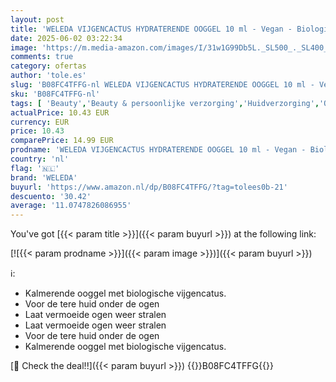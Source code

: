 ```yaml
---
layout: post
title: 'WELEDA VIJGENCACTUS HYDRATERENDE OOGGEL 10 ml - Vegan - Biologische en 100% natuurlijke ingrediënten'
date: 2025-06-02 03:22:34
image: 'https://m.media-amazon.com/images/I/31w1G99Db5L._SL500_._SL400_.jpg'
comments: true
category: ofertas
author: 'tole.es'
slug: 'B08FC4TFFG-nl WELEDA VIJGENCACTUS HYDRATERENDE OOGGEL 10 ml - Vegan -...'
sku: 'B08FC4TFFG-nl'
tags: [ 'Beauty','Beauty & persoonlijke verzorging','Huidverzorging','Ooggels','Oogverzorgingsproducten','weleda','🇳🇱', ]
actualPrice: 10.43 EUR
currency: EUR
price: 10.43
comparePrice: 14.99 EUR
prodname: 'WELEDA VIJGENCACTUS HYDRATERENDE OOGGEL 10 ml - Vegan - Biologische en 100% natuurlijke ingrediënten'
country: 'nl'
flag: '🇳🇱'
brand: 'WELEDA'
buyurl: 'https://www.amazon.nl/dp/B08FC4TFFG/?tag=tolees0b-21'
descuento: '30.42'
average: '11.0747826086955'
---
```


You've got [{{< param title >}}]({{< param buyurl >}}) at the following link:

[![{{< param prodname >}}]({{< param image >}})]({{< param buyurl >}})

ℹ️:

- Kalmerende ooggel met biologische vijgencatus.
- Voor de tere huid onder de ogen
- Laat vermoeide ogen weer stralen
- Laat vermoeide ogen weer stralen
- Voor de tere huid onder de ogen
- Kalmerende ooggel met biologische vijgencatus.

[🛒 Check the deal!!]({{< param buyurl >}})
{{<world>}}B08FC4TFFG{{</world>}}
